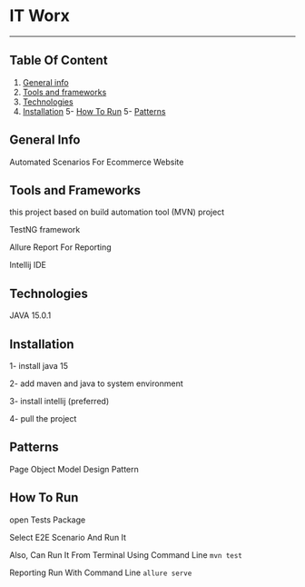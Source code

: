# IT Worx
 *** 
 
 ## Table Of Content 
1. [General info](#general-info)
2. [Tools and frameworks](#tools-and-frameworks)
3. [Technologies](#technologies)
4. [Installation](#installation)
5- [How To Run](#how-to-run)
5- [Patterns](#patterns)
## General Info 
Automated Scenarios For Ecommerce Website

## Tools and Frameworks
this project based on build automation tool (MVN) project

 TestNG framework
 
 Allure Report For Reporting  
 
 Intellij IDE

## Technologies
JAVA 15.0.1

## Installation
1- install java 15 

2- add maven and java to system environment 

3- install intellij (preferred)

4- pull the project 

## Patterns
Page Object Model Design Pattern

## How To Run 
open Tests Package 

Select E2E Scenario And Run It 

Also, Can Run It From Terminal Using Command Line `mvn test`

Reporting Run With Command Line `allure serve`





